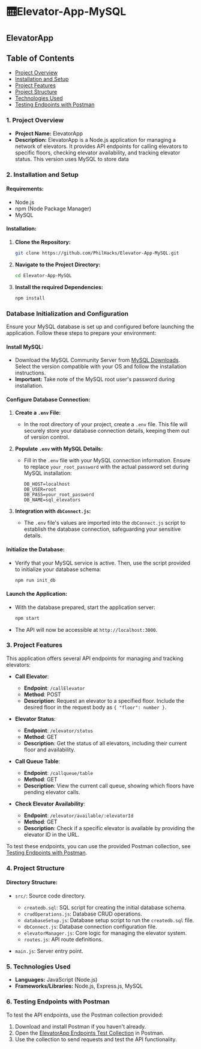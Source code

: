 # 🛗Elevator-App-MySQL

## ElevatorApp

## Table of Contents

- [Project Overview](#1-project-overview)
- [Installation and Setup](#2-installation-and-setup)
- [Project Features](#3-project-features)
- [Project Structure](#4-project-structure)
- [Technologies Used](#5-technologies-used)
- [Testing Endpoints with Postman](#6-testing-endpoints-with-postman)

### **1. Project Overview**

- **Project Name:** ElevatorApp
- **Description:** ElevatorApp is a Node.js application for managing a network of elevators. It provides API endpoints for calling elevators to specific floors, checking elevator availability, and tracking elevator status. This version uses MySQL to store data

### **2. Installation and Setup**

#### **Requirements:**

- Node.js
- npm (Node Package Manager)
- MySQL

#### **Installation:**

1. **Clone the Repository:**
   ```bash
   git clone https://github.com/PhilHacks/Elevator-App-MySQL.git
   ```
2. **Navigate to the Project Directory:**
   ```bash
   cd Elevator-App-MySQL
   ```
3. **Install the required Dependencies:**
   ```bash
   npm install
   ```

### **Database Initialization and Configuration**

Ensure your MySQL database is set up and configured before launching the application. Follow these steps to prepare your environment:

#### **Install MySQL:**

- Download the MySQL Community Server from [MySQL Downloads](https://dev.mysql.com/downloads/mysql/). Select the version compatible with your OS and follow the installation instructions.
- **Important:** Take note of the MySQL root user's password during installation.

#### **Configure Database Connection:**

1. **Create a `.env` File:**

   - In the root directory of your project, create a `.env` file. This file will securely store your database connection details, keeping them out of version control.

2. **Populate `.env` with MySQL Details:**

   - Fill in the `.env` file with your MySQL connection information. Ensure to replace `your_root_password` with the actual password set during MySQL installation:
     ```plaintext
     DB_HOST=localhost
     DB_USER=root
     DB_PASS=your_root_password
     DB_NAME=sql_elevators
     ```

3. **Integration with `dbConnect.js`:**
   - The `.env` file's values are imported into the `dbConnect.js` script to establish the database connection, safeguarding your sensitive details.

#### **Initialize the Database:**

- Verify that your MySQL service is active. Then, use the script provided to initialize your database schema:
  ```bash
  npm run init_db
  ```

#### **Launch the Application:**

- With the database prepared, start the application server:
  ```bash
  npm start
  ```
- The API will now be accessible at `http://localhost:3000`.

### **3. Project Features**

This application offers several API endpoints for managing and tracking elevators:

- **Call Elevator**:
  - **Endpoint**: `/callElevator`
  - **Method**: POST
  - **Description**: Request an elevator to a specified floor. Include the desired floor in the request body as `{ "floor": number }`.
- **Elevator Status**:

  - **Endpoint**: `/elevator/status`
  - **Method**: GET
  - **Description**: Get the status of all elevators, including their current floor and availability.

- **Call Queue Table**:

  - **Endpoint**: `/callqueue/table`
  - **Method**: GET
  - **Description**: View the current call queue, showing which floors have pending elevator calls.

- **Check Elevator Availability**:
  - **Endpoint**: `/elevator/available/:elevatorId`
  - **Method**: GET
  - **Description**: Check if a specific elevator is available by providing the elevator ID in the URL.

To test these endpoints, you can use the provided Postman collection, see [Testing Endpoints with Postman](#6-testing-endpoints-with-postman).

### **4. Project Structure**

#### **Directory Structure:**

- `src/`: Source code directory.

  - `createdb.sql`: SQL script for creating the initial database schema.
  - `crudOperations.js`: Database CRUD operations.
  - `databaseSetup.js`: Database setup script to run the `createdb.sql` file.
  - `dbConnect.js`: Database connection configuration file.
  - `elevatorManager.js`: Core logic for managing the elevator system.
  - `routes.js`: API route definitions.

- `main.js`: Server entry point.

### **5. Technologies Used**

- **Languages:** JavaScript (Node.js)
- **Frameworks/Libraries:** Node.js, Express.js, MySQL

### **6. Testing Endpoints with Postman**

To test the API endpoints, use the Postman collection provided:

1. Download and install Postman if you haven't already.
2. Open the [ElevatorApp Endpoints Test Collection](https://www.postman.com/bold-space-679599/workspace/elevator-app-endpoints-test/overview) in Postman.
3. Use the collection to send requests and test the API functionality.
